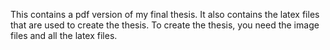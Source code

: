 This contains a pdf version of my final thesis. It also contains the latex files that are used to create the thesis. To create the thesis, you need the image files and all the latex files.
